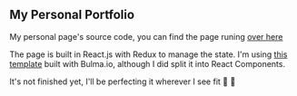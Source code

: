 ## My Personal Portfolio 
   My personal page's source code, you can find the page runing [over here](aylanboscarino.com "my website")

   The page is built in React.js with Redux to manage the state. I'm using 
   [this template](https://dansup.github.io/bulma-templates/templates/personal.html)
   built with Bulma.io, although I did split it into React Components.

   It's not finished yet, I'll be perfecting it wherever I see fit :hammer: :hammer: